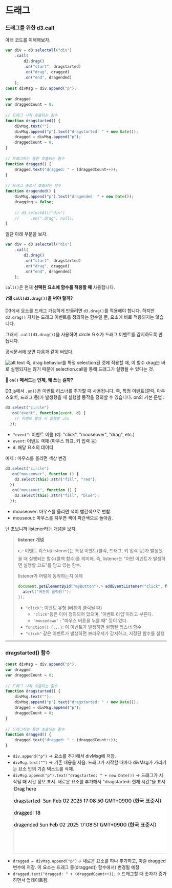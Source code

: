 # 드래그
### 드래그를 위한 d3.call
아래 코드를 이해해보자.
```js
var div = d3.selectAll("div")
    .call(
        d3.drag()
        .on("start", dragstarted)
        .on("drag", dragged)
        .on("end", dragended)
    );
const divMsg = div.append("p");

var dragged
var draggedCount = 0;

// 드래그 시작 호출되는 함수
function dragstarted() {
    divMsg.text("");
    divMsg.append("p").text("dragstarted: " + new Date());
    dragged = divMsg.append("p");
    draggedCount = 0;
}

// 드래그하는 동안 호출되는 함수
function dragged() {
    dragged.text("dragged: " + (draggedCount++));
}

// 드래그 종료시 호출되는 함수
function dragended() {
    divMsg.append("p").text("dragended  " + new Date());
    dragging = false;

    // d3.selectAll("div")
    //     .on(".drag", null);
}
```

일단 아래 부분을 보자.

```js
var div = d3.selectAll("div")
    .call(
        d3.drag()
        .on("start", dragstarted)
        .on("drag", dragged)
        .on("end", dragended)
    );
```

```call()```은 현재 **선택된 요소에 함수를 적용할 때** 사용합니다.

❓**왜 ```call(d3.drag())```을 써야 할까?**

D3에서 요소를 드래그 가능하게 만들려면 ```d3.drag()```를 적용해야 합니다. 하지만 ```d3.drag()``` 자체는 드래그 이벤트를 정의하는 함수일 뿐, 요소에 바로 적용되지는 않습니다.

그래서 ```.call(d3.drag())```을 사용하여 circle 요소가 드래그 이벤트를 감지하도록 만듭니다.

공식문서에 보면 다음과 같이 써있다.

![alt text](image.png)
즉, drag behavior를 특정 selection된 것에 적용할 때, 이 함수 drag는 바로 실행되지는 않기 때문에 selection.call을 통해 드래그가 실행될 수 있다는 것.

**📌 ```on()``` 메서드는 언제, 왜 쓰는 걸까?**

D3.js에서 ```.on()```은 이벤트 리스너를 추가할 때 사용됩니다.
즉, 특정 이벤트(클릭, 마우스오버, 드래그 등)가 발생했을 때 실행할 동작을 정의할 수 있습니다. on의 기본 문법 : 

```js
d3.select("circle")
  .on("event", function(event, d) {
    // 이벤트 발생 시 실행할 코드
  });
```
- ```"event"```: 이벤트 이름 (예: "click", "mouseover", "drag", etc.)
- ```event```: 이벤트 객체 (마우스 좌표, 키 입력 등)
- ```d```: 해당 요소의 데이터

예제 : 마우스를 올리면 색상 변경
```js
d3.select("circle")
  .on("mouseover", function () {
    d3.select(this).attr("fill", "red");
  })
  .on("mouseout", function () {
    d3.select(this).attr("fill", "blue");
  });
```
- mouseover: 마우스를 올리면 색이 빨간색으로 변함.
- mouseout: 마우스를 치우면 색이 파란색으로 돌아감.

난 초보니까 listener라는 개념을 보자.

> **listener 개념**
> 
> 👉 이벤트 리스너(listener)는 특정 이벤트(클릭, 드래그, 키 입력 등)가 발생했을 때 실행되는 함수(콜백 함수)를 의미해.
> 즉, listener는 "어떤 이벤트가 발생하면 실행할 코드"를 담고 있는 함수.
>
> listener가 어떻게 동작하는지 예제
> ```js
> document.getElementById("myButton").> addEventListener("click", function() {
>   alert("버튼이 클릭됨!");
> });
> ```
> - ```"click"```: 이벤트 유형 (버튼이 클릭될 때)
>   - ```"click"```등은 이미 정의되어 있으며, '이벤트 타입'이라고 부른다.
>   - ```"mousedown"``` : "마우스 버튼을 누를 때" 등이 있다.
> - ```function() {...}```: 이 이벤트가 발생하면 실행될 리스너 함수
> - ```"click"``` 같은 이벤트가 발생하면 브라우저가 감지하고, 지정된 함수를 실행

---

### dragstarted() 함수

```js
const divMsg = div.append("p");
var dragged
var draggedCount = 0;

// 드래그 시작 호출되는 함수
function dragstarted() {
    divMsg.text("");
    divMsg.append("p").text("dragstarted: " + new Date());
    dragged = divMsg.append("p");
    draggedCount = 0;
}

// 드래그하는 동안 호출되는 함수
function dragged() {
    dragged.text("dragged: " + (draggedCount++));
}
```

- ```div.append("p")``` → 요소를 추가해서 divMsg에 저장.
- ```divMsg.text("")``` → 기존 내용을 지움. 드래그가 시작할 때마다 divMsg가 가리키는 요소 안의 기존 텍스트를 삭제.
- ```divMsg.append("p").text("dragstarted: " + new Date())``` → 드래그가 시작될 때 시간 정보 표시. 새로운 요소를 추가해서 "dragstarted: 현재 시간"을 표시
![alt text](image-2.png)
- ```dragged = divMsg.append("p")```→ 새로운 요소를 하나 추가하고, 이걸 dragged 변수에 저장. 이 요소는 드래그 중(dragged() 함수에서) 변경될 예정
- ```dragged.text("dragged: " + (draggedCount++));```→ 드래그할 때 숫자가 증가하면서 업데이트됨.
